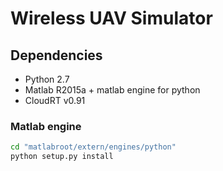 # Wireless UAV Simulator

## Dependencies
- Python 2.7
- Matlab R2015a + matlab engine for python
- CloudRT v0.91

### Matlab engine
```Bash
cd "matlabroot/extern/engines/python"
python setup.py install
```
